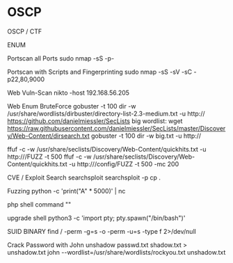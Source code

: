 # OSCP
OSCP / CTF

ENUM

Portscan all Ports
sudo nmap -sS -p- <ip>

Portscan with Scripts and Fingerprinting
sudo nmap -sS -sV -sC -p22,80,9000 <ip>

Web Vuln-Scan
nikto -host 192.168.56.205

Web Enum BruteForce
gobuster -t 100 dir -w /usr/share/wordlists/dirbuster/directory-list-2.3-medium.txt -u http://<host>
https://github.com/danielmiessler/SecLists
big wordlist:
wget https://raw.githubusercontent.com/danielmiessler/SecLists/master/Discovery/Web-Content/dirsearch.txt
gobuster -t 100 dir -w big.txt -u http://<host>
  
ffuf -c -w /usr/share/seclists/Discovery/Web-Content/quickhits.txt -u http://<ip>/FUZZ -t 500
ffuf -c -w /usr/share/seclists/Discovery/Web-Content/quickhits.txt -u http://<ip>/config/FUZZ -t 500 -mc 200

CVE / Exploit Search
searchsploit <name>
searchsploit -p <id>
cp <path> .

Fuzzing 
python -c 'print("A" * 5000)' | nc <ip> <port>
  
php shell command
"<?php system('id'); ?>"

upgrade shell
python3 -c 'import pty; pty.spawn("/bin/bash")'

SUID BINARY
find / -perm -g=s -o -perm -u=s -type f 2>/dev/null

Crack Password with John
unshadow passwd.txt shadow.txt > unshadow.txt
john --wordlist=/usr/share/wordlists/rockyou.txt unshadow.txt 
  
  

